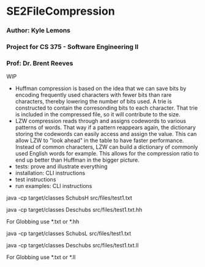 # SE2FileCompression
### Author: Kyle Lemons
### Project for CS 375 - Software Engineering II
### Prof: Dr. Brent Reeves



WIP
- Huffman compression is based on the idea that we can save bits by encoding frequently used characters with fewer bits than rare characters, thereby lowering the number of bits used. A trie is constructed to contain the corresonding bits to each character. That trie is included in the compressed file, so it will contribute to the size.
- LZW compression reads through and assigns codewords to various patterns of words. That way if a pattern reappears again, the dictionary storing the codewords can easily access and assign the value. This can allow LZW to "look ahead" in the table to have faster performance. Instead of common characters, LZW can build a dictionary of commonly used English words for example. This allows for the compression ratio to end up better than Huffman in the bigger picture.
- tests: prove and illustrate everything
- installation: CLI instructions
- test instructions
- run examples: CLI instructions

java -cp target/classes SchubsH src/files/test1.txt

java -cp target/classes Deschubs src/files/test1.txt.hh

For Globbing use *.txt or *.hh

java -cp target/classes SchubsL src/files/test1.txt

java -cp target/classes Deschubs src/files/test1.txt.ll

For Globbing use *.txt or *.ll
